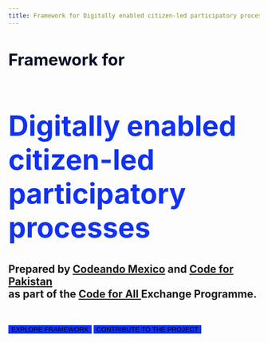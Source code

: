 ```yaml
---
title: Framework for Digitally enabled citizen-led participatory processes
---
```


# <span><h3 style="padding:0px;color:#0b0f26;">Framework for </h3> <h1 style="padding:0px; color:#1132f4;">Digitally enabled citizen-led participatory processes</h1></span>

<h2> Prepared by <a href="https://codeandomexico.org/">Codeando Mexico</a> and <a href="https://codeforpakistan.org/">Code for Pakistan</a> <br> as part of the <a href="https://codeforall.org/">Code for All </a>Exchange Programme.</h2>

<br>

<Button style="background-color: #1132f4 !important; border: 0px; text-transform: uppercase;" to="/1-introduction/">Explore framework</Button>
<Button style="background-color: #1132f4 !important; border: 0px; text-transform: uppercase;" to="https://github.com/codeforpakistan/ppf">Contribute to the project</Button>

